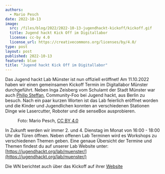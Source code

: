 ```yaml
---
authors:
  - Mario Pesch
date: 2022-10-13
image:
  src: /files/blog/2022/2022-10-13-jugendhackt-kickoff/kickoff.gif
  title: Jugend hackt Kick Off im Digitallabor
  license: cc-by 4.0
  license_url: https://creativecommons.org/licenses/by/4.0/
type: post
layout: post
published: 2022-10-13
featured: blue
title: "Jugend hackt Kick Off im Digitallabor"
---
```


Das Jugend hackt Lab Münster ist nun offiziell eröffnet! Am 11.10.2022 haben wir einen gemeinsamen Kickoff Termin im Digitallabor Münster durchgeführt. Neben Inga Zeisberg vom Schulamt der Stadt Münster war auch [Philip Steffan](https://twitter.com/philipsteffan), Community-Foo bei Jugend hackt, aus Berlin zu besuch. Nach ein paar kurzen Worten ist das Lab feierlich eröffnet worden und die Kinder und Jugendlichen konnten an verschiedenen Stationen Dinge wie Lasercutter, Roboter und die senseBox ausprobieren.

<figure class="blog">
    <img src="/files/blog/2022/2022-10-13-jugendhackt-kickoff/kickoff_01.jpeg" alt="">
    <figcaption>Foto: Mario Pesch, <a href="https://creativecommons.org/licenses/by/4.0/">CC BY 4.0</a></figcaption>
</figure>

In Zukunft werden wir immer 2. und 4. Dienstag im Monat von 16:00 - 18:00 Uhr die Türen öffnen. Neben offenen Lab Terminen wird es Workshops zu verschiedenen Themen geben. Eine genaue Übersicht der Termine und Themen findest du auf unserer Lab Website unter: [https://jugendhackt.org/lab/muenster/](https://jugendhackt.org/lab/muenster/)

Die WN berichtet auch über das Kickoff auf ihrer [Website](https://www.wn.de/muenster/jugend-hackt-lab-leonardo-campus-digital-2642300)
